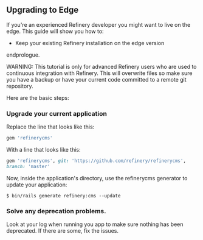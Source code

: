 Upgrading to Edge
-----------------

If you're an experienced Refinery developer you might want to live on
the edge. This guide will show you how to:

-   Keep your existing Refinery installation on the edge version

endprologue.

WARNING: This tutorial is only for advanced Refinery users who are used
to continuous integration with Refinery. This will overwrite files so
make sure you have a backup or have your current code committed to a
remote git repository.

Here are the basic steps:

### Upgrade your current application

Replace the line that looks like this:

```ruby
gem 'refinerycms'
```

With a line that looks like this:

```ruby
gem 'refinerycms', git: 'https://github.com/refinery/refinerycms',
branch: 'master'
```

Now, inside the application's directory, use the refinerycms generator
to update your application:

```shell
$ bin/rails generate refinery:cms --update
```

### Solve any deprecation problems.

Look at your log when running you app to make sure nothing has been
deprecated. If there are some, fix the issues.
